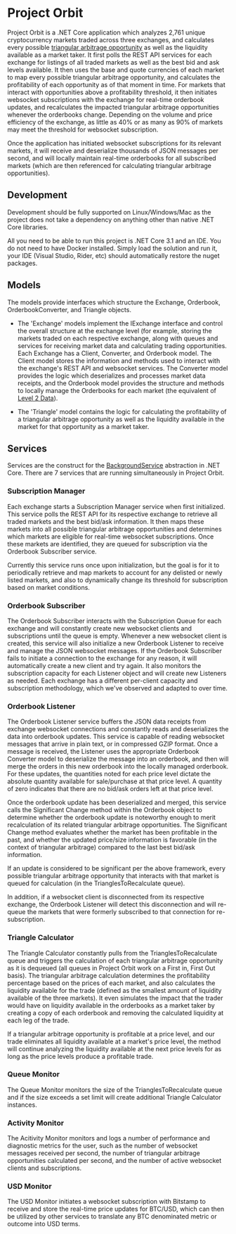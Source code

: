 ﻿# Project Orbit

Project Orbit is a .NET Core application which analyzes 2,761 unique cryptocurrency markets traded across three exchanges, and calculates every possible [triangular arbitrage opportunity](https://www.investopedia.com/terms/t/triangulararbitrage.asp) as well as the liquidity available as a market taker. It first polls the REST API services for each exchange for listings of all traded markets as well as the best bid and ask levels available. It then uses the base and quote currencies of each market to map every possible triangular arbitrage opportunity, and calculates the profitability of each opportunity as of that moment in time. For markets that interact with opportunities above a profitability threshold, it then initiates websocket subscriptions with the exchange for real-time orderbook updates, and recalculates the impacted triangular arbitrage opportunities whenever the orderbooks change. Depending on the volume and price efficiency of the exchange, as little as 40% or as many as 90% of markets may meet the threshold for websocket subscription.

Once the application has initiated websocket subscriptions for its relevant markets, it will receive and deserialize thousands of JSON messages per second, and will locally maintain real-time orderbooks for all subscribed markets (which are then referenced for calculating triangular arbitrage opportunities).

## Development

Development should be fully supported on Linux/Windows/Mac as the project does not take a dependency on anything other than native .NET Core libraries. 

All you need to be able to run this project is .NET Core 3.1 and an IDE. You do not need to have Docker installed. Simply load the solution and run it, your IDE (Visual Studio, Rider, etc) should automatically restore the nuget packages.

## Models

The models provide interfaces which structure the Exchange, Orderbook, OrderbookConverter, and Triangle objects. 

- The 'Exchange' models implement the IExchange interface and control the overall structure at the exchange level (for example, storing the markets traded on each respective exchange, along with queues and services for receiving market data and calculating trading opportunities. Each Exchange has a Client, Converter, and Orderbook model. The Client model stores the information and methods used to interact with the exchange's REST API and websocket services. The Converter model provides the logic which deserializes and processes market data receipts, and the Orderbook model provides the structure and methods to locally manage the Orderbooks for each market (the equivalent of [Level 2 Data](https://www.investopedia.com/articles/trading/06/level2quotes.asp)).  

- The 'Triangle' model contains the logic for calculating the profitability of a triangular arbitrage opportunity as well as the liquidity available in the market for that opportunity as a market taker. 

## Services

Services are the construct for the [BackgroundService](https://docs.microsoft.com/en-us/aspnet/core/fundamentals/host/hosted-services?view=aspnetcore-3.1) abstraction in .NET Core. There are 7 services that are running simultaneously in Project Orbit.

### Subscription Manager
Each exchange starts a Subscription Manager service when first initialized. This service polls the REST API for its respective exchange to retrieve all traded markets and the best bid/ask information. It then maps these markets into all possible triangular arbitrage opportunities and determines which markets are eligible for real-time websocket subscriptions. Once these markets are identified, they are queued for subscription via the Orderbook Subscriber service. 

Currently this service runs once upon initialization, but the goal is for it to periodically retrieve and map markets to account for any delisted or newly listed markets, and also to dynamically change its threshold for subscription based on market conditions.

### Orderbook Subscriber

The Orderbook Subscriber interacts with the Subscription Queue for each exchange and will constantly create new websocket clients and subscriptions until the queue is empty. Whenever a new websocket client is created, this service will also initialize a new Orderbook Listener to receive and manage the JSON websocket messages. If the Orderbook Subscriber fails to initiate a connection to the exchange for any reason, it will automatically create a new client and try again. It also monitors the subscription capacity for each Listener object and will create new Listeners as needed. Each exchange has a different per-client capacity and subscription methodology, which we've observed and adapted to over time.

### Orderbook Listener

The Orderbook Listener service buffers the JSON data receipts from exchange websocket connections and constantly reads and deserializes the data into orderbook updates. This service is capable of reading websocket messages that arrive in plain text, or in compressed GZIP format. Once a message is received, the Listener uses the appropriate Orderbook Converter model to deserialize the message into an orderbook, and then will merge the orders in this new orderbook into the locally managed orderbook. For these updates, the quantities noted for each price level dictate the absolute quantity available for sale/purchase at that price level. A quantity of zero indicates that there are no bid/ask orders left at that price level.

Once the orderbook update has been deserialized and merged, this service calls the Significant Change method within the Orderbook object to determine whether the orderbook update is noteworthy enough to merit recalculation of its related triangular arbitrage opportunities. The Significant Change method evaluates whether the market has been profitable in the past, and whether the updated price/size information is favorable (in the context of triangular arbitrage) compared to the last best bid/ask information.

If an update is considered to be significant per the above framework, every possible triangular arbitrage opportunity that interacts with that market is queued for calculation (in the TrianglesToRecalculate queue).

In addition, if a websocket client is disconnected from its respective exchange, the Orderbook Listener will detect this disconnection and will re-queue the markets that were formerly subscribed to that connection for re-subscription.

### Triangle Calculator

The Triangle Calculator constantly pulls from the TrianglesToRecalculate queue and triggers the calculation of each triangular arbitrage opportunity as it is dequeued (all queues in Project Orbit work on a First in, First Out basis). The triangular arbitrage calculation determines the profitability percentage based on the prices of each market, and also calculates the liquidity available for the trade (defined as the smallest amount of liquidity available of the three markets). It even simulates the impact that the trader would have on liquidity available in the orderbooks as a market taker by creating a copy of each orderbook and removing the calculated liquidity at each leg of the trade.

If a triangular arbitrage opportunity is profitable at a price level, and our trade eliminates all liquidity available at a market's price level, the method will continue analyzing the liquidity available at the next price levels for as long as the price levels produce a profitable trade.

### Queue Monitor

The Queue Monitor monitors the size of the TrianglesToRecalculate queue and if the size exceeds a set limit will create additional Triangle Calculator instances. 

### Activity Monitor

The Acitivity Monitor monitors and logs a number of performance and diagnostic metrics for the user, such as the number of websocket messages received per second, the number of triangular arbitrage opportunities calculated per second, and the number of active websocket clients and subscriptions.

### USD Monitor

The USD Monitor initiates a websocket subscription with Bitstamp to receive and store the real-time price updates for BTC/USD, which can then be utilized by other services to translate any BTC denominated metric or outcome into USD terms.

